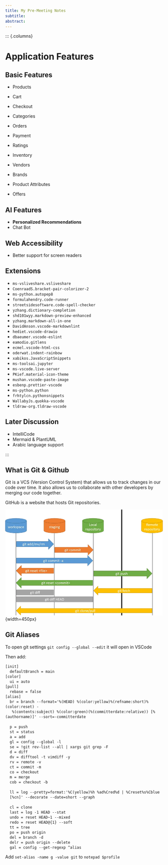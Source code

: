 ```yaml
---
title: My Pre-Meeting Notes
subtitle: 
abstract: 
---
```


::: {.columns}

# Application Features

## Basic Features

- Products
- Cart
- Checkout
- Categories
- Orders
- Payment
- Ratings

- Inventory
- Vendors
- Brands
- Product Attributes
- Offers

## AI Features

- **Personalized Recommendations**
- Chat Bot

## Web Accessibility

- Better support for screen readers

## Extensions

- `ms-vsliveshare.vsliveshare`
- `CoenraadS.bracket-pair-colorizer-2`
- `ms-python.autopep8`
- `formulahendry.code-runner`
- `streetsidesoftware.code-spell-checker`
- `yzhang.dictionary-completion`
- `shd101wyy.markdown-preview-enhanced`
- `yzhang.markdown-all-in-one`
- `DavidAnson.vscode-markdownlint`
- `hediet.vscode-drawio`
- `dbaeumer.vscode-eslint`
- `eamodio.gitlens`
- `ecmel.vscode-html-css`
- `oderwat.indent-rainbow`
- `xabikos.JavaScriptSnippets`
- `ms-toolsai.jupyter`
- `ms-vscode.live-server`
- `PKief.material-icon-theme`
- `mushan.vscode-paste-image`
- `esbenp.prettier-vscode`
- `ms-python.python`
- `frhtylcn.pythonsnippets`
- `WallabyJs.quokka-vscode`
- `tldraw-org.tldraw-vscode`

## Later Discussion

- IntelliCode
- Mermaid & PlantUML
- Arabic language support

:::

## What is Git & Github

Git is a VCS (Version Control System) that allows us to track changes in our code over time. It also allows us to collaborate with other developers by merging our code together.

GitHub is a website that hosts Git repositories.

![Git Stages](Git.png){width=450px}

## Git Aliases

To open git settings `git config --global --edit` it will open in VSCode

Then add:

```
[init]
  defaultBranch = main
[color]
  ui = auto
[pull]
  rebase = false
[alias]
  br = branch --format='%(HEAD) %(color:yellow)%(refname:short)%(color:reset) -
   %(contents:subject) %(color:green)(%(committerdate:relative)) [%(authorname)]' --sort=-committerdate

  p = push
  st = status
  a = add
  gl = config --global -l
  se = !git rev-list --all | xargs git grep -F
  d = diff
  dv = difftool -t vimdiff -y
  rv = remote -v
  ct = commit -m
  co = checkout
  m = merge
  cob = checkout -b

  ll = log --pretty=format:'%C(yellow)%h %ad%Cred%d | %Creset%s%Cblue 
  [%cn]' --decorate --date=short --graph

  cl = clone
  last = log -1 HEAD --stat
  undo = reset HEAD~1 --mixed
  redo = reset HEAD@{1} --soft
  tt = tree
  po = push origin
  del = branch -d
  delr = push origin --delete
  gal = config --get-regexp ^alias
```

Add `set-alias -name g -value git` to `notepad $profile`
